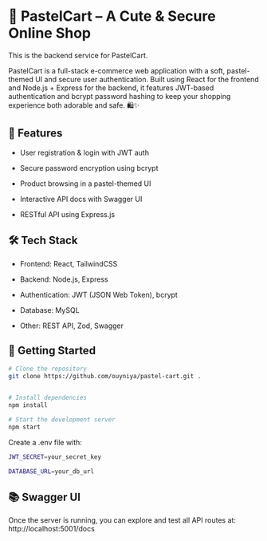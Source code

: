 # 🌸 PastelCart – A Cute & Secure Online Shop

This is the backend service for PastelCart.

PastelCart is a full-stack e-commerce web application with a soft, pastel-themed UI and secure user authentication. Built using React for the frontend and Node.js + Express for the backend, it features JWT-based authentication and bcrypt password hashing to keep your shopping experience both adorable and safe. 🛍️✨

## 🔐 Features

- User registration & login with JWT auth

- Secure password encryption using bcrypt

- Product browsing in a pastel-themed UI

- Interactive API docs with Swagger UI

- RESTful API using Express.js

## 🛠️ Tech Stack

- Frontend: React, TailwindCSS

- Backend: Node.js, Express

- Authentication: JWT (JSON Web Token), bcrypt

- Database: MySQL

- Other: REST API, Zod, Swagger


## 🚀 Getting Started

```bash
# Clone the repository
git clone https://github.com/ouyniya/pastel-cart.git .


# Install dependencies
npm install

# Start the development server
npm start
```

Create a .env file with:

```bash
JWT_SECRET=your_secret_key

DATABASE_URL=your_db_url
```


## 📚 Swagger UI
Once the server is running, you can explore and test all API routes at:
http://localhost:5001/docs